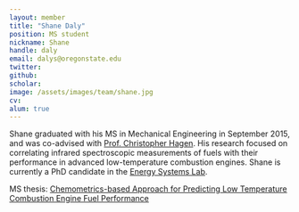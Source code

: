 ```yaml
---
layout: member
title: "Shane Daly"
position: MS student
nickname: Shane
handle: daly
email: dalys@oregonstate.edu
twitter:
github:
scholar:
image: /assets/images/team/shane.jpg
cv:
alum: true
---
```

Shane graduated with his MS in Mechanical Engineering in September 2015, and was co-advised with [Prof. Christopher Hagen](http://osucascades.edu/energy-systems-lab/dr-christopher-hagen). His research focused on correlating infrared spectroscopic measurements of fuels with their performance in advanced low-temperature combustion engines. Shane is currently a PhD candidate in the [Energy Systems Lab].

<i class="fas fa-book" aria-hidden="true"></i> MS thesis: [Chemometrics-based Approach for Predicting Low Temperature Combustion Engine Fuel Performance](https://ir.library.oregonstate.edu/concern/graduate_thesis_or_dissertations/5h73q168t)


[Oregon State University]: http://oregonstate.edu/
[School of Mechanical, Industrial, and Manufacturing Engineering]: http://mime.oregonstate.edu
[Energy Systems Lab]: http://osucascades.edu/energy-systems-lab/
